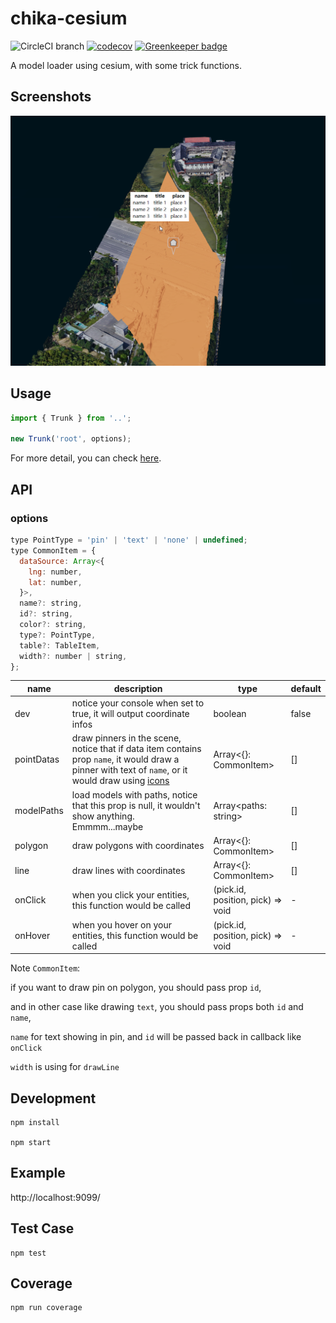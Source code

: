 # chika-cesium

![CircleCI branch](https://img.shields.io/circleci/project/github/zy410419243/chika-cesium/master.svg) [![codecov](https://codecov.io/gh/zy410419243/chika-cesium/branch/master/graph/badge.svg)](https://codecov.io/gh/zy410419243/chika-cesium) [![Greenkeeper badge](https://badges.greenkeeper.io/zy410419243/chika-cesium.svg)](https://greenkeeper.io/)

A model loader using cesium, with some trick functions.

## Screenshots

<img src="./docs/screenshot.png" />

## Usage

```js
import { Trunk } from '..';

new Trunk('root', options);
```

For more detail, you can check [here](./src/demo/index.ts).

## API

### options

```jsx
type PointType = 'pin' | 'text' | 'none' | undefined;
type CommonItem = {
  dataSource: Array<{
    lng: number,
    lat: number,
  }>,
  name?: string,
  id?: string,
  color?: string,
  type?: PointType,
  table?: TableItem,
  width?: number | string,
};
```

| name       | description                                                                                                                                                                               | type                              | default |
| ---------- | ----------------------------------------------------------------------------------------------------------------------------------------------------------------------------------------- | --------------------------------- | ------- |
| dev        | notice your console when set to true, it will output coordinate infos                                                                                                                     | boolean                           | false   |
| pointDatas | draw pinners in the scene, notice that if data item contains prop `name`, it would draw a pinner with text of `name`, or it would draw using [icons](https://labs.mapbox.com/maki-icons/) | Array<{}: CommonItem>             | []      |
| modelPaths | load models with paths, notice that this prop is null, it wouldn't show anything. Emmmm...maybe                                                                                           | Array<paths: string>              | []      |
| polygon    | draw polygons with coordinates                                                                                                                                                            | Array<{}: CommonItem>             | []      |
| line       | draw lines with coordinates                                                                                                                                                               | Array<{}: CommonItem>             | []      |
| onClick    | when you click your entities, this function would be called                                                                                                                               | (pick.id, position, pick) => void | -       |
| onHover    | when you hover on your entities, this function would be called                                                                                                                            | (pick.id, position, pick) => void | -       |

Note `CommonItem`:

if you want to draw pin on polygon, you should pass prop `id`,

and in other case like drawing `text`, you should pass props both `id` and `name`,

`name` for text showing in pin, and `id` will be passed back in callback like `onClick`

`width` is using for `drawLine`

## Development

```
npm install

npm start
```

## Example

http://localhost:9099/

## Test Case

```
npm test
```

## Coverage

```
npm run coverage
```
